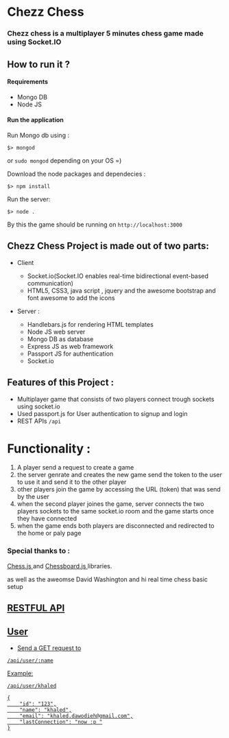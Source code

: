 
# Chezz Chess

### Chezz chess is a multiplayer 5 minutes  chess game made using Socket.IO

## How to run it ?

#### Requirements

* Mongo DB
* Node JS

#### Run the application

Run Mongo db using :

```
$> mongod
```

or `sudo mongod` depending on your OS =)


Download the node packages and dependecies :
```
$> npm install
```

Run the server:
```
$> node .
```

By this the game should be running on `http://localhost:3000`

## Chezz Chess Project is made out of two parts:

* Client  
    * Socket.io(Socket.IO enables real-time bidirectional event-based communication)
    * HTML5, CSS3, java script , jquery and the awesome bootstrap and font awesome to add the icons


* Server :
    * Handlebars.js for rendering HTML templates
    * Node JS web server
    * Mongo DB as database
    * Express JS as web framework
    * Passport JS for authentication
    * Socket.io


## Features of this Project :

* Multiplayer game that consists of two players connect trough sockets using socket.io
* Used passport.js for User authentication to signup and login
* REST APIs `/api`


# Functionality :

1. A player send a request to create a game
2. the server genrate and creates the new game send the token to the user to use it and send it to the other player
3. other players join the game by accessing the URL (token) that was send by the user
4. when the second player joines the game, server connects the two players sockets to the same socket.io room and the game starts once they have connected
5. when the game ends both players are disconnected and redirected to the home or paly page


### Special thanks to :

 <a href="https://github.com/jhlywa/chess.js"> Chess.js </a> and  <a href="http://chessboardjs.com">Chessboard.js </a>  libraries.

 as well as the aweomse David Washington and hi real time chess basic setup

 <a href="https://github.com/dwcares/RealTimeWeb-HOL">

## RESTFUL API

## User

* Send a GET request to

`` /api/user/:name ``

Example:

``
/api/user/khaled
``

```
{
    "id": "123",
    "name": "khaled",
    "email": "khaled.dawodieh@gmail.com",
    "lastConnection": "now :p "
}
```



